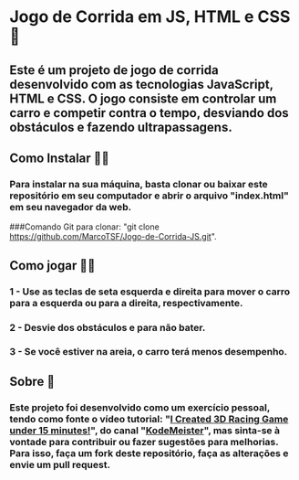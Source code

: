 # Jogo de Corrida em JS, HTML e CSS 🚗

## Este é um projeto de jogo de corrida desenvolvido com as tecnologias JavaScript, HTML e CSS. O jogo consiste em controlar um carro e competir contra o tempo, desviando dos obstáculos e fazendo ultrapassagens.

## Como Instalar 👨‍💻

### Para instalar na sua máquina, basta clonar ou baixar este repositório em seu computador e abrir o arquivo "index.html" em seu navegador da web.

###Comando Git para clonar: "git clone https://github.com/MarcoTSF/Jogo-de-Corrida-JS.git".

## Como jogar 🐱‍👤
### 1 - Use as teclas de seta esquerda e direita para mover o carro para a esquerda ou para a direita, respectivamente.
### 2 - Desvie dos obstáculos e para não bater.
### 3 - Se você estiver na areia, o carro terá menos desempenho.

## Sobre 💢

### Este projeto foi desenvolvido como um exercício pessoal, tendo como fonte o vídeo tutorial: "<a href="https://youtu.be/EOemfVmD-1M?list=PLcWVirL3S6DGYVpJ_Yy1M2vnDA74XZE7V">I Created 3D Racing Game under 15 minutes!</a>", do canal "<a href="https://www.youtube.com/@kodemeister">KodeMeister</a>", mas sinta-se à vontade para contribuir ou fazer sugestões para melhorias. Para isso, faça um fork deste repositório, faça as alterações e envie um pull request.
